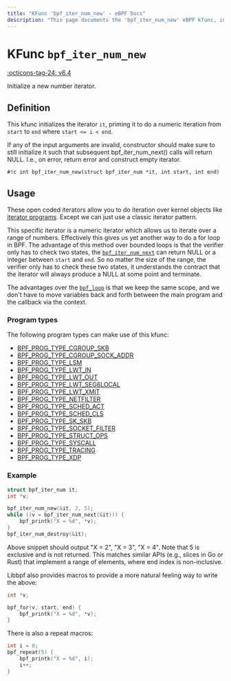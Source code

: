 ```yaml
---
title: "KFunc 'bpf_iter_num_new' - eBPF Docs"
description: "This page documents the 'bpf_iter_num_new' eBPF kfunc, including its defintion, usage, program types that can use it, and examples."
---
```

# KFunc `bpf_iter_num_new`

<!-- [FEATURE_TAG](bpf_iter_num_new) -->
[:octicons-tag-24: v6.4](https://github.com/torvalds/linux/commit/06accc8779c1d558a5b5a21f2ac82b0c95827ddd)
<!-- [/FEATURE_TAG] -->

Initialize a new number iterator.

## Definition

This kfunc initializes the iterator `it`, priming it to do a numeric iteration from `start` to `end` where `start <= i < end`.

If any of the input arguments are invalid, constructor should make sure to still initialize it such that subsequent bpf_iter_num_next() calls will return NULL. I.e., on error, return error and construct empty iterator.

<!-- [KFUNC_DEF] -->
`#!c int bpf_iter_num_new(struct bpf_iter_num *it, int start, int end)`
<!-- [/KFUNC_DEF] -->

## Usage

These open coded iterators allow you to do iteration over kernel objects like [iterator programs](../../program-type/BPF_PROG_TYPE_TRACING/#iterator). Except we can just use a classic iterator pattern.

This specific iterator is a numeric iterator which allows us to iterate over a range of numbers. Effectively this gives us yet another way to do a for loop in BPF. The advantage of this method over bounded loops is that the verifier only has to check two states, the [`bpf_iter_num_next`](bpf_iter_num_next.md) can return NULL or a integer between `start` and `end`. So no matter the size of the range, the verifier only has to check these two states, it understands the contract that the iterator will always produce a NULL at some point and terminate.

The advantages over the [`bpf_loop`](../helper-function/bpf_loop.md) is that we keep the same scope, and we don't have to move variables back and forth between the main program and the callback via the context. 

### Program types

The following program types can make use of this kfunc:

<!-- [KFUNC_PROG_REF] -->
- [BPF_PROG_TYPE_CGROUP_SKB](../program-type/BPF_PROG_TYPE_CGROUP_SKB.md)
- [BPF_PROG_TYPE_CGROUP_SOCK_ADDR](../program-type/BPF_PROG_TYPE_CGROUP_SOCK_ADDR.md)
- [BPF_PROG_TYPE_LSM](../program-type/BPF_PROG_TYPE_LSM.md)
- [BPF_PROG_TYPE_LWT_IN](../program-type/BPF_PROG_TYPE_LWT_IN.md)
- [BPF_PROG_TYPE_LWT_OUT](../program-type/BPF_PROG_TYPE_LWT_OUT.md)
- [BPF_PROG_TYPE_LWT_SEG6LOCAL](../program-type/BPF_PROG_TYPE_LWT_SEG6LOCAL.md)
- [BPF_PROG_TYPE_LWT_XMIT](../program-type/BPF_PROG_TYPE_LWT_XMIT.md)
- [BPF_PROG_TYPE_NETFILTER](../program-type/BPF_PROG_TYPE_NETFILTER.md)
- [BPF_PROG_TYPE_SCHED_ACT](../program-type/BPF_PROG_TYPE_SCHED_ACT.md)
- [BPF_PROG_TYPE_SCHED_CLS](../program-type/BPF_PROG_TYPE_SCHED_CLS.md)
- [BPF_PROG_TYPE_SK_SKB](../program-type/BPF_PROG_TYPE_SK_SKB.md)
- [BPF_PROG_TYPE_SOCKET_FILTER](../program-type/BPF_PROG_TYPE_SOCKET_FILTER.md)
- [BPF_PROG_TYPE_STRUCT_OPS](../program-type/BPF_PROG_TYPE_STRUCT_OPS.md)
- [BPF_PROG_TYPE_SYSCALL](../program-type/BPF_PROG_TYPE_SYSCALL.md)
- [BPF_PROG_TYPE_TRACING](../program-type/BPF_PROG_TYPE_TRACING.md)
- [BPF_PROG_TYPE_XDP](../program-type/BPF_PROG_TYPE_XDP.md)
<!-- [/KFUNC_PROG_REF] -->

### Example

```c
struct bpf_iter_num it;
int *v;

bpf_iter_num_new(&it, 2, 5);
while ((v = bpf_iter_num_next(&it))) {
    bpf_printk("X = %d", *v);
}
bpf_iter_num_destroy(&it);
```

Above snippet should output "X = 2", "X = 3", "X = 4". Note that 5 is
exclusive and is not returned. This matches similar APIs (e.g., slices
in Go or Rust) that implement a range of elements, where end index is
non-inclusive.

Libbpf also provides macros to provide a more natural feeling way to write the above:
```c
int *v;

bpf_for(v, start, end) {
    bpf_printk("X = %d", *v);
}
```

There is also a repeat macros:
```c
int i = 0;
bpf_repeat(5) {
    bpf_printk("X = %d", i);
    i++;
}
```
